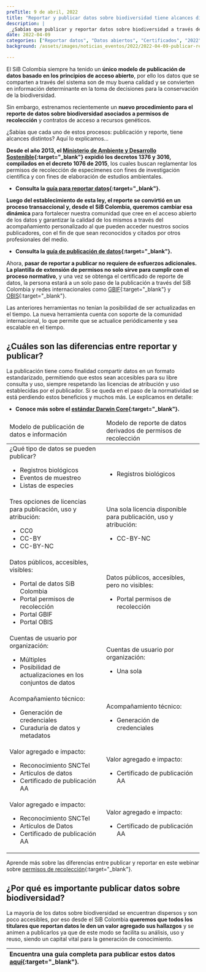 ```yaml
---
preTitle: 9 de abril, 2022
title: "Reportar y publicar datos sobre biodiversidad tiene alcances diferentes: ¿los conoces?"
description: |
 _¿Sabías que publicar y reportar datos sobre biodiversidad a través del SiB Colombia tienen alcances distintos? Conoce aquí los detalles._
date: 2022-04-09
categories: ["Reportar datos", "Datos abiertos", "Certificados", "2022"]
background: /assets/images/noticias_eventos/2022/2022-04-09-publicar-reportar-datos-biodiversidad.jpg

---
```


El SiB Colombia siempre ha tenido un **único modelo de publicación de datos basado en los principios de acceso abierto**, por ello los datos que se comparten a través del sistema son de muy buena calidad y se convierten en información determinante en la toma de decisiones para la conservación de la biodiversidad.

Sin embargo, estrenamos recientemente un **nuevo procedimiento para el reporte de datos sobre biodiversidad asociados a permisos de recolección** y contratos de acceso a recursos genéticos.

¿Sabías que cada uno de estos procesos: publicación y reporte, tiene alcances distintos? Aquí lo explicamos…

**Desde el año 2013, el [Ministerio de Ambiente y Desarrollo Sostenible](https://www.minambiente.gov.co/){:target="_blank"} expidió los decretos 1376 y 3016, compilados en el decreto 1076 de 2015**, los cuales buscan reglamentar los permisos de recolección de especímenes con fines de investigación científica y con fines de elaboración de estudios ambientales.

* **Consulta la [guía para reportar datos](https://biodiversidad.co/compartir/guia-para-reportar/){:target="_blank"}.**

**Luego del establecimiento de esta ley, el reporte se convirtió en un proceso transaccional y, desde el SiB Colombia, queremos cambiar esa dinámica** para fortalecer nuestra comunidad que cree en el acceso abierto de los datos y garantizar la calidad de los mismos a través del acompañamiento personalizado al que pueden acceder nuestros socios publicadores, con el fin de que sean reconocidos y citados por otros profesionales del medio.

* **Consulta la [guía de publicación de datos](https://biodiversidad.co/compartir/guia-para-publicar/){:target="_blank"}.** 

Ahora, **pasar de reportar a publicar no requiere de esfuerzos adicionales. La plantilla de extensión de permisos no solo sirve para cumplir con el proceso normativo**, y una vez se obtenga el certificado de reporte de datos, la persona estará a un solo paso de la publicación a través del SiB Colombia y redes internacionales como [GBIF](https://www.gbif.org/){:target="_blank"} y [OBIS](https://obis.org/){:target="_blank"}.

Las anteriores herramientas no tenían la posibilidad de ser actualizadas en el tiempo. La nueva herramienta cuenta con soporte de la comunidad internacional, lo que permite que se actualice periódicamente y sea escalable en el tiempo.


## ¿Cuáles son las diferencias entre reportar y publicar?

La publicación tiene como finalidad compartir datos en un formato estandarizado, permitiendo que estos sean accesibles para su libre consulta y uso, siempre respetando las licencias de atribución y uso establecidas por el publicador. Si se queda en el paso de la normatividad se está perdiendo estos beneficios y muchos más. Le explicamos en detalle:

* **Conoce más sobre el [estándar Darwin Core](https://biodiversidad.co/recursos/plantillas-dwc/){:target="_blank"}.** 


 <table class=tabla-noticias">
  <thead>
   <tr>
    <td>Modelo de publicación de datos e información</td>
    <td>Modelo de reporte de datos derivados de permisos de recolección</td>
   </tr>
  </thead>
  <tr>
   <td>¿Qué tipo de datos se pueden publicar?
    <ul>
     <li>Registros biológicos</li>
     <li>Eventos de muestreo</li>
     <li>Listas de especies</li>
    </ul>
   </td>
   <td><br/>
    <ul>
     <li>Registros biológicos</li>
    </ul>
   </td>
  </tr>
  <tr>
   <td>Tres opciones de licencias para publicación, uso y atribución:
    <ul>
     <li>CC0</li>
     <li>CC-BY</li>
     <li>CC-BY-NC</li>
    </ul>
   </td>
   <td>Una sola licencia disponible para publicación, uso y atribución:
    <ul>
     <li>CC-BY-NC</li>
    </ul>
   </td>
  </tr>
  <tr>
   <td>Datos públicos, accesibles, visibles:
    <ul>
     <li>Portal de datos SiB Colombia</li>
     <li>Portal permisos de recolección</li>
     <li>Portal GBIF</li>
     <li>Portal OBIS</li>
    </ul>
   </td>
   <td>Datos públicos, accesibles, pero no visibles:
    <ul>
    <li>Portal permisos de recolección</li>
    </ul>
   </td>
  </tr>
  <tr>
   <td>Cuentas de usuario por organización:
    <ul>
     <li>Múltiples</li>
     <li>Posibilidad de actualizaciones en los conjuntos de datos</li>
    </ul>
   </td>
   <td>Cuentas de usuario por organización:
    <ul>
     <li>Una sola</li>
    </ul>
   </td>
  </tr>
  <tr>
   <td>Acompañamiento técnico:
    <ul>
     <li>Generación de credenciales</li>
     <li>Curaduría de datos y metadatos</li>
    </ul>
   </td>
   <td>Acompañamiento técnico:
    <ul>
     <li>Generación de credenciales</li>
    </ul>
   </td>
  </tr>
  <tr>
   <td>Valor agregado e impacto:
    <ul>
     <li>Reconocimiento SNCTeI</li>
     <li>Artículos de datos</li>
     <li>Certificado de publicación AA</li>
    </ul>
   </td>
   <td>Valor agregado e impacto:
    <ul>
     <li>Certificado de publicación AA</li>
    </ul>
   </td>
  </tr>
  <tr>
   <td>Valor agregado e impacto:
    <ul>
     <li>Reconocimiento SNCTeI</li>
     <li>Artículos de Datos</li>
     <li>Certificado de publicación AA</li>
    </ul>
   </td>
   <td>Valor agregado e impacto:
    <ul>
     <li>Certificado de publicación AA</li>
    </ul>
   </td>
  </tr>
 </table>


Aprende más sobre las diferencias entre publicar y reportar en este webinar sobre [permisos de recolección](https://youtu.be/XzMTOOns3yo){:target="_blank"}.


## ¿Por qué es importante publicar datos sobre biodiversidad?

La mayoría de los datos sobre biodiversidad se encuentran dispersos y son poco accesibles, por eso desde el SiB Colombia **queremos que todos los titulares que reportan datos le den un valor agregado sus hallazgos** y se animen a publicarlos ya que de este modo se facilita su análisis, uso y reuso, siendo un capital vital para la generación de conocimiento.

| **Encuentra una guía completa para publicar estos datos [aquí](https://biodiversidad.co/compartir/guia-para-reportar/){:target="_blank"}.** |
| :--- |
